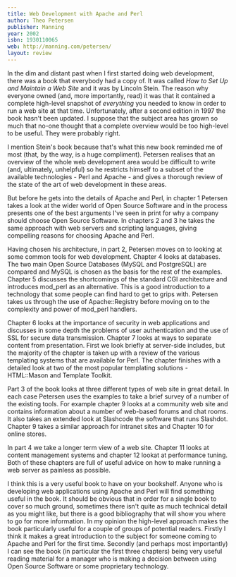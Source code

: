 ```yaml
---
title: Web Development with Apache and Perl
author: Theo Petersen
publisher: Manning
year: 2002
isbn: 1930110065
web: http://manning.com/petersen/
layout: review
---
```

 
In the dim and distant past when I first started doing web
development, there was a book that everybody had a copy of. It was
called *How to Set Up and Maintain a Web Site* and it was by
Lincoln Stein. The reason why everyone owned (and, more importantly,
read) it was that it contained a complete high-level snapshot of
*everything* you needed to know in order to run a web site at that
time. Unfortunately, after a second edition in 1997 the book hasn't been
updated. I suppose that the subject area has grown so much that no-one
thought that a complete overview would be too high-level to be useful.
They were probably right.

I mention Stein's book because that's what this new book 
reminded me of most (that, by the way, is a huge compliment).
Petersen realises that an overview of the whole web development area
would be difficult to write (and, ultimately, unhelpful) so he restricts
himself to a subset of the available technologies - Perl and Apache -
and gives a thorough review of the state of the art of web development
in these areas.

But before he gets into the details of Apache and Perl, in chapter
1 Petersen takes a look at the wider world of Open Source Software and
in the process presents one of the best arguments I've seen in print for why a
company should choose Open Source Software. In chapters 2 and 3 he
takes the same approach with web servers and scripting languages, 
giving compelling reasons for choosing Apache and Perl.

Having chosen his architecture, in part 2, Petersen moves on to
looking at some common tools for web development. Chapter 4 looks at
databases. The two main Open Source Databases (MySQL and PostgreSQL) are
compared and MySQL is chosen as the basis for the rest of the examples.
Chapter 5 discusses the shortcomings of the standard CGI architecture and
introduces mod_perl as an alternative. This is a good introduction to a
technology that some people can find hard to get to grips with. Petersen
takes us through the use of Apache::Registry before moving on to the
complexity and power of mod_perl handlers.

Chapter 6 looks at the importance of security in web applications
and discusses in some depth the problems of user authentication and the
use of SSL for secure data transmission. Chapter 7 looks at ways to 
separate content from presentation. First we look briefly at server-side
includes, but the majority of the chapter is taken up with a review
of the various templating systems that are available for Perl. The chapter
finishes with a detailed look at two of the most popular templating
solutions - HTML::Mason and Template Toolkit.

Part 3 of the book looks at three different types of web site in
great detail. In each case Petersen uses the examples to take a brief
survey of a number of the existing tools. For example chapter 9 looks
at a community web site and contains information about a number of
web-based forums and chat rooms. It also takes an extended look at
Slashcode the software that runs Slashdot. Chapter 9 takes a similar
approach for intranet sites and Chapter 10 for online stores.

In part 4 we take a longer term view of a web site. Chapter 11
looks at content management systems and chapter 12 lookat at performance
tuning. Both of these chapters are full of useful advice on how to
make running a web server as painless as possible.

I think this is a very useful book to have on your bookshelf. Anyone
who is developing web applications using Apache and Perl will find 
something useful in the book. It should be obvious that in order for a
single book to cover so much ground, sometimes there isn't quite as much
technical detail as you might like, but there is a good bibliography
that will show you where to go for more information. In my opinion the
high-level approach makes the book particularly useful for a couple of
groups of potential readers. Firstly I think it makes a great introduction
to the subject for someone coming to Apache and Perl for the first time.
Secondly (and perhaps most importantly) I can see the book (in particular
the first three chapters) being very useful reading material for a
manager who is making a decision between using Open Source Software or
some proprietary technology.

